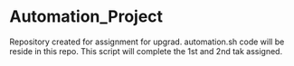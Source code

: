 # Automation_Project
Repository created for assignment for upgrad. automation.sh code will be reside in this repo.
This script will complete the 1st and 2nd tak assigned.
